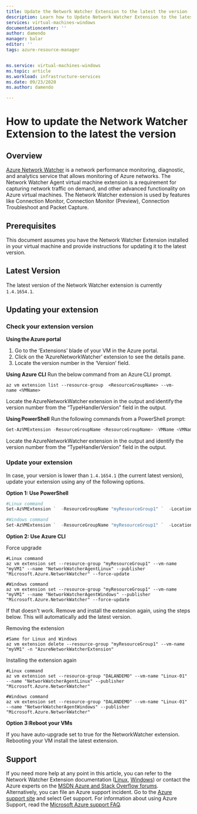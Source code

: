 ```yaml
---
title: Update the Network Watcher Extension to the latest the version 
description: Learn how to Update Network Watcher Extension to the latest the version 
services: virtual-machines-windows
documentationcenter: ''
author: damendo
manager: balar
editor: ''
tags: azure-resource-manager


ms.service: virtual-machines-windows
ms.topic: article
ms.workload: infrastructure-services
ms.date: 09/23/2020
ms.author: damendo

---
```

# How to update the Network Watcher Extension to the latest the version 

## Overview

[Azure Network Watcher](../../network-watcher/network-watcher-monitoring-overview.md) is a network performance monitoring, diagnostic, and analytics service that allows monitoring of Azure networks. The Network Watcher Agent virtual machine extension is a requirement for capturing network traffic on demand, and other advanced functionality on Azure virtual machines. 
The Network Watcher extension is used by features like Connection Monitor, Connection Monitor (Preview), Connection Troubleshoot and Packet Capture.   

## Prerequisites
This document assumes you have the Network Watcher Extension installed in your virtual machine and provide instructions for updating it to the latest version. 

## Latest Version
The latest version of the Network Watcher extension is currently `1.4.1654.1`.

## Updating your extension 

### Check your extension version  

**Using the Azure portal**

1. Go to the ‘Extensions’ blade of your VM in the Azure portal.   
2. Click on the ‘AzureNetworkWatcher’ extension to see the details pane.  
3. Locate the version number in the ‘Version’ field.  

**Using Azure CLI**
Run the below command from an Azure CLI prompt.   

```azurecli
az vm extension list --resource-group  <ResourceGroupName> --vm-name <VMName>
```

Locate the AzureNetworkWatcher extension in the output and identify the version number from the “TypeHandlerVersion” field in the output.  


**Using PowerShell**
Run the following commands from a PowerShell prompt:   

```powershell
Get-AzVMExtension -ResourceGroupName <ResourceGroupName> -VMName <VMName>  
```

Locate the AzureNetworkWatcher extension in the output and identify the version number from the “TypeHandlerVersion” field in the output.   


### Update your extension

In case, your version is lower than `1.4.1654.1` (the current latest version), update your extension using any of the following options. 

**Option 1: Use PowerShell**

```powershell
#Linux command
Set-AzVMExtension `  -ResourceGroupName "myResourceGroup1" `  -Location "WestUS" `  -VMName "myVM1" `  -Name "AzureNetworkWatcherExtension" `  -Publisher "Microsoft.Azure.NetworkWatcher" -Type "NetworkWatcherAgentLinux"   

#Windows command
Set-AzVMExtension `  -ResourceGroupName "myResourceGroup1" `  -Location "WestUS" `  -VMName "myVM1" `  -Name "AzureNetworkWatcherExtension" `  -Publisher "Microsoft.Azure.NetworkWatcher" -Type "NetworkWatcherAgentWindows"   
```


**Option 2: Use Azure CLI**  

Force upgrade 

```azurecli
#Linux command
az vm extension set --resource-group "myResourceGroup1" --vm-name "myVM1" --name "NetworkWatcherAgentLinux" --publisher "Microsoft.Azure.NetworkWatcher" --force-update

#Windows command
az vm extension set --resource-group "myResourceGroup1" --vm-name "myVM1" --name "NetworkWatcherAgentWindows" --publisher "Microsoft.Azure.NetworkWatcher" --force-update
```

If that doesn't work. Remove and install the extension again, using the steps below. This will automatically add the latest version. 

Removing the extension 

```azurecli
#Same for Linux and Windows
az vm extension delete --resource-group "myResourceGroup1" --vm-name "myVM1" -n "AzureNetworkWatcherExtension"

```

Installing the extension again

```azurecli
#Linux command
az vm extension set --resource-group "DALANDEMO" --vm-name "Linux-01" --name "NetworkWatcherAgentLinux" --publisher "Microsoft.Azure.NetworkWatcher"  

#Windows command
az vm extension set --resource-group "DALANDEMO" --vm-name "Linux-01" --name "NetworkWatcherAgentWindows" --publisher "Microsoft.Azure.NetworkWatcher" 

```

**Option 3:Reboot your VMs**

If you have auto-upgrade set to true for the NetworkWatcher extension. Rebooting your VM install the latest extension.


## Support

If you need more help at any point in this article, you can refer to the Network Watcher Extension documentation ([Linux](https://docs.microsoft.com/azure/virtual-machines/extensions/network-watcher-linux), [Windows](https://docs.microsoft.com/azure/virtual-machines/extensions/network-watcher-windows)) or contact the Azure experts on the [MSDN Azure and Stack Overflow forums](https://azure.microsoft.com/support/forums/). Alternatively, you can file an Azure support incident. Go to the [Azure support site](https://azure.microsoft.com/support/options/) and select Get support. For information about using Azure Support, read the [Microsoft Azure support FAQ](https://azure.microsoft.com/support/faq/).
